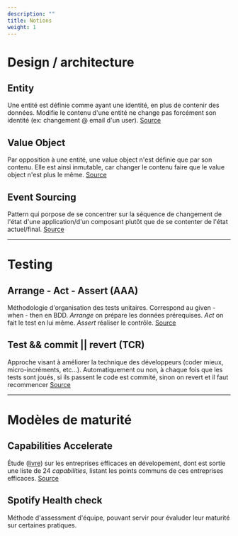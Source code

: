 ```yaml
---
description: ""
title: Notions
weight: 1
---
```


# Design / architecture
## Entity
Une entité est définie comme ayant une identité, en plus de contenir des données. Modifie le contenu d'une entité ne change pas forcément son identité (ex: changement @ email d'un user). [Source](http://www.informatix.fr/articles/conception/valueobject-qu-est-ce-que-c-est-192)

## Value Object
Par opposition à une entité, une value object n'est définie que par son contenu. Elle est ainsi inmutable, car changer le contenu faire que le value object n'est plus le même. [Source](https://martinfowler.com/bliki/ValueObject.html)

## Event Sourcing
Pattern qui porpose de se concentrer sur la séquence de changement de l'état d'une application/d'un composant plutôt que de se contenter de l'état actuel/final. [Source](https://blog.engineering.publicissapient.fr/2017/01/16/event-sourcing-comprendre-les-bases-dun-systeme-evenementiel/#:~:text=Qu'est%2Dce%20que%20l,%C3%A9tat%20o%C3%B9%20elle%20se%20trouve.)

---

# Testing
## Arrange - Act - Assert (AAA)
Méthodologie d'organisation des tests unitaires. Correspond au given - when - then en BDD. *Arrange* on prépare les données prérequises. *Act* on fait le test en lui même. *Assert* réaliser le contrôle. [Source](https://automationpanda.com/2020/07/07/arrange-act-assert-a-pattern-for-writing-good-tests/)

## Test && commit || revert (TCR)
Approche visant à améliorer la technique des développeurs (coder mieux, micro-incréments, etc...). Automatiquement ou non, à chaque fois que les tests sont joués, si ils passent le code est commité, sinon on revert et il faut recommencer [Source](https://blog.myagilepartner.fr/index.php/2019/02/18/tests-tcr-test-commit-revert/)

---

# Modèles de maturité
## Capabilities Accelerate
Étude ([livre](https://www.oreilly.com/library/view/accelerate/9781457191435/)) sur les entreprises efficaces en dévelopement, dont est sortie une liste de 24 *capabilities*, listant les points communs de ces entreprises efficaces. [Source](https://devopsefficiency.com/matrices.html)

## Spotify Health check
Méthode d'assessment d'équipe, pouvant servir pour évaluder leur maturité sur certaines pratiques.